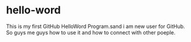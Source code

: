 # hello-word
This is my first GitHub HelloWord Program.sand i am new user for GitHub.
So guys me guys how to use it and how to connect with other poeple.

